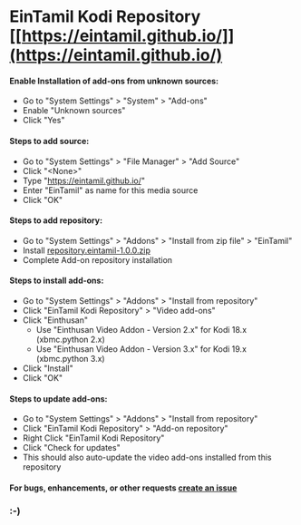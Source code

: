 # EinTamil Kodi Repository [[https://eintamil.github.io/]](https://eintamil.github.io/)

#### Enable Installation of add-ons from unknown sources:
* Go to "System Settings" > "System" > "Add-ons"
* Enable "Unknown sources"
* Click "Yes"

#### Steps to add source:
* Go to "System Settings" > "File Manager" > "Add Source"
* Click "\<None>"
* Type "https://eintamil.github.io/"
* Enter "EinTamil" as name for this media source
* Click "OK"

#### Steps to add repository:
* Go to "System Settings" > "Addons" > "Install from zip file" > "EinTamil"
* Install [repository.eintamil-1.0.0.zip](repository.eintamil-1.0.0.zip)
* Complete Add-on repository installation

#### Steps to install add-ons:
* Go to "System Settings" > "Addons" > "Install from repository"
* Click "EinTamil Kodi Repository" > "Video add-ons"
* Click "Einthusan"
  * Use "Einthusan Video Addon - Version 2.x" for Kodi 18.x (xbmc.python 2.x)
  * Use "Einthusan Video Addon - Version 3.x" for Kodi 19.x (xbmc.python 3.x)
* Click "Install"
* Click "OK"

#### Steps to update add-ons:
* Go to "System Settings" > "Addons" > "Install from repository"
* Click "EinTamil Kodi Repository" > "Add-on repository"
* Right Click "EinTamil Kodi Repository"
* Click "Check for updates"
* This should also auto-update the video add-ons installed from this repository

#### For bugs, enhancements, or other requests [create an issue](https://github.com/eintamil/repository.eintamil/issues)

### :-)
